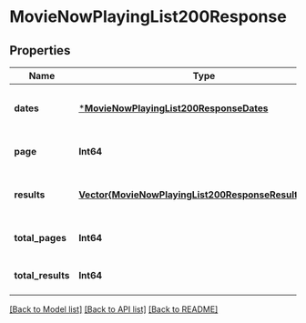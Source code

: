 # MovieNowPlayingList200Response


## Properties
Name | Type | Description | Notes
------------ | ------------- | ------------- | -------------
**dates** | [***MovieNowPlayingList200ResponseDates**](MovieNowPlayingList200ResponseDates.md) |  | [optional] [default to nothing]
**page** | **Int64** |  | [optional] [default to 0]
**results** | [**Vector{MovieNowPlayingList200ResponseResultsInner}**](MovieNowPlayingList200ResponseResultsInner.md) |  | [optional] [default to nothing]
**total_pages** | **Int64** |  | [optional] [default to 0]
**total_results** | **Int64** |  | [optional] [default to 0]


[[Back to Model list]](../README.md#models) [[Back to API list]](../README.md#api-endpoints) [[Back to README]](../README.md)


